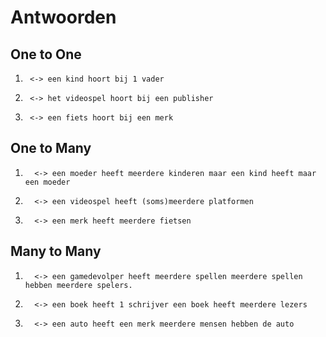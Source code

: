 # Antwoorden

## One to One
1.      <-> een kind hoort bij 1 vader
2.      <-> het videospel hoort bij een publisher
3.      <-> een fiets hoort bij een merk

## One to Many
1.       <-> een moeder heeft meerdere kinderen maar een kind heeft maar een moeder
2.       <-> een videospel heeft (soms)meerdere platformen
3.       <-> een merk heeft meerdere fietsen
  
## Many to Many
1.       <-> een gamedevolper heeft meerdere spellen meerdere spellen hebben meerdere spelers.
2.       <-> een boek heeft 1 schrijver een boek heeft meerdere lezers 
3.       <-> een auto heeft een merk meerdere mensen hebben de auto
